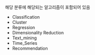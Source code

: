 해당 분류에 해당되는 알고리즘이 포함되어 있음

- Classification
- Cluster
- Regression
- Dimensionality Reduction
- Text_mining
- Time_Series
- Recommendation


